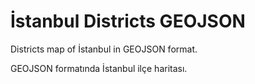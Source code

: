 # İstanbul Districts GEOJSON

Districts map of İstanbul in GEOJSON format.

GEOJSON formatında İstanbul ilçe haritası.
